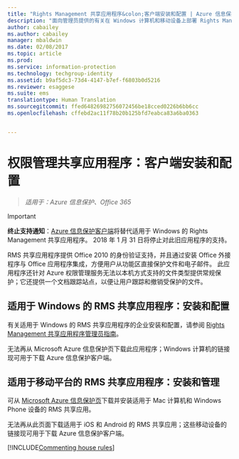 ```yaml
---
title: "Rights Management 共享应用程序&colon;客户端安装和配置 | Azure 信息保护"
description: "面向管理员提供的有关在 Windows 计算机和移动设备上部署 Rights Management (RMS) 共享应用程序的信息。"
author: cabailey
ms.author: cabailey
manager: mbaldwin
ms.date: 02/08/2017
ms.topic: article
ms.prod: 
ms.service: information-protection
ms.technology: techgroup-identity
ms.assetid: b9af5dc3-73d4-4147-b7ef-f6803b0d5216
ms.reviewer: esaggese
ms.suite: ems
translationtype: Human Translation
ms.sourcegitcommit: ffed64826982756072456be18cced0226b6bb6cc
ms.openlocfilehash: cffebd2ac11f78b20b125bfd7eabca83a6ba0363


---
```


# <a name="rights-management-sharing-application-installation-and-configuration-for-clients"></a>权限管理共享应用程序：客户端安装和配置

>*适用于：Azure 信息保护、Office 365*

> [!IMPORTANT]
> **终止支持通知**：[Azure 信息保护客户端](../rms-client/aip-client.md)将替代适用于 Windows 的 Rights Management 共享应用程序。 2018 年 1 月 31 日将停止对此旧应用程序的支持。 
 
RMS 共享应用程序提供 Office 2010 的身份验证支持，并且通过安装 Office 外接程序与 Office 应用程序集成，方便用户从功能区直接保护文件和电子邮件。 此应用程序还针对 Azure 权限管理服务无法以本机方式支持的文件类型提供常规保护；它还提供一个文档跟踪站点，以便让用户跟踪和撤销受保护的文件。

## <a name="the-rms-sharing-application-for-windows-installation-and-configuration"></a>适用于 Windows 的 RMS 共享应用程序：安装和配置
有关适用于 Windows 的 RMS 共享应用程序的企业安装和配置，请参阅 [Rights Management 共享应用程序管理员指南](../rms-client/sharing-app-admin-guide.md)。

无法再从 Microsoft Azure 信息保护页下载此应用程序；Windows 计算机的链接现可用于下载 Azure 信息保护客户端。 


## <a name="the-rms-sharing-application-for-mobile-platforms-installation-and-management"></a>适用于移动平台的 RMS 共享应用程序：安装和管理
可从 [Microsoft Azure 信息保护页](https://go.microsoft.com/fwlink/?LinkId=303970)下载并安装适用于 Mac 计算机和 Windows Phone 设备的 RMS 共享应用。 

无法再从此页面下载适用于 iOS 和 Android 的 RMS 共享应用；这些移动设备的链接现可用于下载 Azure 信息保护客户端。 


[!INCLUDE[Commenting house rules](../includes/houserules.md)]





<!--HONumber=Feb17_HO2-->


